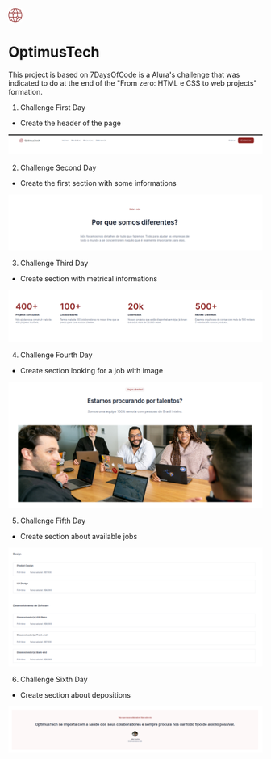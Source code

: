 ![An old rock in the desert](./assets/worldwide.png)
# OptimusTech

This project is based on 7DaysOfCode is a Alura's challenge that was indicated to do at the end of the  "From zero: HTML e CSS to web projects" formation.

1. Challenge First Day

- Create the header of the page

![alt text](./assets/readme/first_day.png)


2. Challenge Second Day

- Create the first section with some informations

![alt text](./assets/readme/second_day.png)


3. Challenge Third Day

- Create section with metrical informations

![alt text](./assets/readme/third_day.png)


4. Challenge Fourth Day

- Create section looking for a job with image

![alt text](./assets/readme/fourth_day.png)


5. Challenge Fifth Day

- Create section about available jobs

![alt text](./assets/readme/fifth_day.png)


6. Challenge Sixth Day

- Create section about depositions

![alt text](./assets/readme/sixth_day.png)